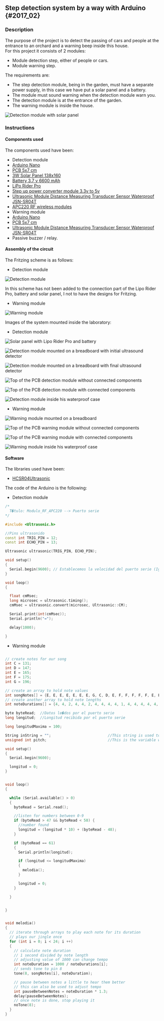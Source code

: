 ## Step detection system by a way with Arduino {#2017_02}

### Description

The purpose of the project is to detect the passing of cars and people at the entrance to an orchard and a warning beep inside this house.  
For this project it consists of 2 modules:

- Module detection step, either of people or cars.
- Module warning step.

The requirements are:

- The step detection module, being in the garden, must have a separate power supply, in this case we have put a solar panel and a battery.
- The module must sound warning when the detection module warn you.
- The detection module is at the entrance of the garden.
- The warning module is inside the house.

![Detection module with solar panel](../imagenes/detector_paso_coches/Descripcion_01.jpg "Detection module with solar panel")

### Instructions

#### Components used

The components used have been:

- Detection module
 - [Arduino Nano](https://www.wish.com/c/549bc514b9cb921840d9ecc5)
 - [PCB 5x7 cm](http://www.ebay.es/itm/20x-Double-Side-Prototype-PCB-Universal-Circuit-Board-2x8-3x7-4x6-5x7CM-DIY-124-/170989228488?hash=item27cfc091c8:g:ZtEAAMXQkN1RyZV7)
 - [3W Solar Panel 138x160](http://www.seeedstudio.com/depot/3W-Solar-Panel-138X160-p-954.html)
 - [Battery 3.7 v 6600 mAh](http://es.aliexpress.com/store/product/Solar-Street-Light-battery-3-7v-6600mAh-made-by-Chinese-manufacturer/1894067_32447790091.html#extend)
 - [LiPo Rider Pro](http://www.seeedstudio.com/depot/LiPo-Rider-Pro-p-992.html)
 - [Step up power converter module 3.3v to 5v](http://www.aliexpress.com/item/BL8530-BL8531-DC-DC-Step-Up-Power-Converter-Module-DC-Boost-Converter-Board-5V-3-3V/32296844878.html)
 - [Ultrasonic Module Distance Measuring Transducer Sensor Waterproof JSN-SR04T](http://www.ebay.es/itm/272041782549?_trksid=p2060353.m2749.l2649&ssPageName=STRK%3AMEBIDX%3AIT)
 - [APC220 RF wireless modules](http://tienda.tuelectronica.es/index.php?route=product/product&product_id=57&search=SKU156095)
- Warning module
 - [Arduino Nano](https://www.wish.com/c/549bc514b9cb921840d9ecc5)
 - [PCB 5x7 cm](http://www.ebay.es/itm/20x-Double-Side-Prototype-PCB-Universal-Circuit-Board-2x8-3x7-4x6-5x7CM-DIY-124-/170989228488?hash=item27cfc091c8:g:ZtEAAMXQkN1RyZV7)
 - [Ultrasonic Module Distance Measuring Transducer Sensor Waterproof JSN-SR04T](http://www.ebay.es/itm/272041782549?_trksid=p2060353.m2749.l2649&ssPageName=STRK%3AMEBIDX%3AIT)
 - Passive buzzer / relay.

#### Assembly of the circuit

The Fritzing scheme is as follows:

- Detection module

![Detection module](../imagenes/detector_paso_coches/DetectorCoches_bb.png "Detection module")

In this scheme has not been added to the connection part of the Lipo Rider Pro, battery and solar panel, I not to have the designs for Fritzing.

- Warning module

![Warning module](../imagenes/detector_paso_coches/Alarma_bb.png "Warning module")

Images of the system mounted inside the laboratory:

- Detection module

![Solar panel with Lipo Rider Pro and battery](../imagenes/detector_paso_coches/DetectorCoches_01.jpg "Solar panel with Lipo Rider Pro and battery")

![Detection module mounted on a breadboard with initial ultrasound detector](../imagenes/detector_paso_coches/DetectorCoches_02.jpg "Detection module mounted on a breadboard with initial ultrasound detector")

![Detection module mounted on a breadboard with final ultrasound detector](../imagenes/detector_paso_coches/DetectorCoches_03.jpg "Detection module mounted on a breadboard with final ultrasound detector")

![Top of the PCB detection module without connected components](../imagenes/detector_paso_coches/DetectorCoches_04.jpg "Top of the PCB detection module without connected components")

![Top of the PCB detection module with connected components](../imagenes/detector_paso_coches/DetectorCoches_05.jpg "Top of the PCB detection module with connected components")

![Detection module inside his waterproof case](../imagenes/detector_paso_coches/DetectorCoches_06.jpg "Detection module inside his waterproof case")

- Warning module

![Warning module mounted on a breadboard](../imagenes/detector_paso_coches/Alarma_01.jpg "Warning module mounted on a breadboard")

![Top of the PCB warning module without connected components](../imagenes/detector_paso_coches/Alarma_02.jpg "Top of the PCB warning module without connected components")

![Top of the PCB warning module with connected components](../imagenes/detector_paso_coches/Alarma_03.jpg "Top of the PCB warning module with connected components")

![Warning module inside his waterproof case](../imagenes/detector_paso_coches/Alarma_04.jpg "Warning module inside his waterproof case")

#### Software

The libraries used have been:

- [HCSR04Ultrasonic](http://freecode.com/projects/hc-sr04-ultrasonic-arduino-library)

The code of the Arduino is the following:

- Detection module

``` cpp
/*
  T�tulo: Modulo_RF_APC220 --> Puerto serie
*/

#include <Ultrasonic.h>

//Pins ultrasonido
const int TRIG_PIN = 12;
const int ECHO_PIN = 13;

Ultrasonic ultrasonic(TRIG_PIN, ECHO_PIN);

void setup()
{
  Serial.begin(9600); // Establecemos la velocidad del puerto serie (Igual que APC220)
}

void loop()
{

  float cmMsec;
  long microsec = ultrasonic.timing();
  cmMsec = ultrasonic.convert(microsec, Ultrasonic::CM);

  Serial.print(int(cmMsec));
  Serial.println("=");

  delay(1000);

}
```

- Warning module

``` cpp

// create notes for our song
int C = 131;
int D = 147;
int E = 165;
int F = 175;
int G = 196;

// create an array to hold note values
int songNotes[] = {E, E, E, E, E, E, E, G, C, D, E, F, F, F, F, F, E, E, E, G, G, F, D, C};
// create another array to hold note lengths
int noteDurations[] = {4, 4, 2, 4, 4, 2, 4, 4, 4, 4, 1, 4, 4, 4, 4, 4, 4, 4, 4, 4, 4, 4, 4, 1};

byte byteRead;  //Datos le�dos por el puerto serie
long longitud;  //Longitud recibida por el puerto serie

long longitudMaxima = 100;

String inString = "";                          //This string is used to store the incoming data
unsigned int pitch;                            //This is the variable we will use to store the buzzers p

void setup()
{
  Serial.begin(9600);

  longitud = 0;
}


void loop()
{

  while (Serial.available() > 0)
  {
    byteRead = Serial.read();

    //listen for numbers between 0-9
    if (byteRead > 47 && byteRead < 58) {
      //number found
      longitud = (longitud * 10) + (byteRead - 48);
    }

    if (byteRead == 61)
    {
      Serial.println(longitud);

      if (longitud <= longitudMaxima)
      {
        melodia();
      }

      longitud = 0;
    }

  }


}


void melodia()
{
  // iterate through arrays to play each note for its duration
  // plays our jingle once
  for (int i = 0; i < 24; i ++)
  {
    // calculate note duration
    // 1 second divided by note length
    // adjusting value of 1000 can change tempo
    int noteDuration = 1000 / noteDurations[i];
    // sends tone to pin 8
    tone(8, songNotes[i], noteDuration);

    // pause between notes a little to hear them better
    // this can also be used to adjust tempo
    int pauseBetweenNotes = noteDuration * 1.3;
    delay(pauseBetweenNotes);
    // once note is done, stop playing it
    noTone(8);
  }
}
```
